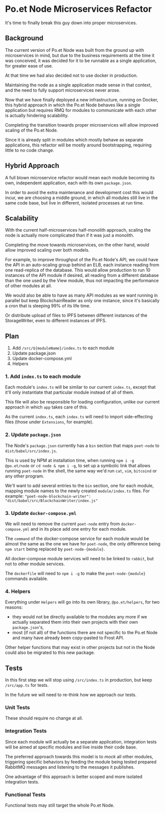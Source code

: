 # Po.et Node Microservices Refactor

It's time to finally break this guy down into proper microservices.

## Background

The current version of Po.et Node was built from the ground up with microservices in mind, but due to the business requirements at the time it was conceived, it was decided for it to be runnable as a single application, for greater ease of use.

At that time we had also decided not to use docker in production.

Maintaining the node as a single application made sense in that context, and the need to fully support microservices never arose.

Now that we have finally deployed a new infrastructure, running on Docker, this hybrid approach in which the Po.et Node behaves like a single application but requires RMQ for modules to communicate with each other is actually hindering  scalability. 

Completing the transition towards proper microservices will allow improved scaling of the Po.et Node. 

Since it is already split in modules which mostly behave as separate applications, this refactor will be mostly around bootstrapping, requiring little to no code change.

## Hybrid Approach

A full blown microservice refactor would mean each module becoming its own, independent application, each with its own `package.json`.

In order to avoid the extra maintenance and development cost this would incur, we are choosing a middle ground, in which all modules still live in the same code base, but live in different, isolated processes at run time.

## Scalability 

With the current half-microservices half-monolith approach, scaling the node is actually more complicated than if it was just a monolith.

Completing the move towards microservices, on the other hand, would allow improved scaling over both models.

For example, to improve throughput of the Po.et Node's API, we could have the API in an auto-scaling group behind an ELB, each instance reading from one read-replica of the database. This would allow production to run 10 instances of the API module if desired, all reading from a different database than the one used by the View module, thus not impacting the performance of other modules at all.

We would also be able to have as many API modules as we want running in parallel but keep BlockchainReader as only one instance, since it's basically a cron that is sleeping 99% of its life time.

Or distribute upload of files to IPFS between different instances of the StorageWriter, even to different instances of IPFS.

## Plan

1. Add `/src/${moduleName}/index.ts` to each module
1. Update package.json
1. Update docker-compose.yml
1. Helpers

### 1. Add `index.ts` to each module

Each module's `index.ts` will be similar to our current `index.ts`, except that it'll only instantiate that particular module instead of all of them.

This file will also be responsible for loading configuration, unlike our current approach in which `app` takes care of this. 

As the current `index.ts`, each `index.ts` will need to import side-effecting files (those under `Extensions`, for example).

### 2. Update `package.json`

The Node's `package.json` currently has a `bin` section that maps `poet-node` to `dist/babel/src/index.js`.

This is used by NPM at installation time, when running `npm i -g @po.et/node` or `cd node & npm i -g`, to set up a symbolic link that allows running `poet-node` in the shell, the same way we'd run `cat`, `vim`, `bitcoind` or any other program.

We'll want to add several entries to the `bin` section, one for each module, mapping module names to the newly created `module/index.ts` files. For example: `"poet-node-blockchain-writer": "dist/babel/src/BlockchainWriter/index.js"`

### 3. Update `docker-compose.yml`

We will need to remove the current `poet-node` entry from `docker-compose.yml` and in its place add one entry for each module.

The `command` of the docker-compose service for each module would be almost the same as the one we have for `poet-node`, the only difference being `npm start` being replaced by `poet-node-{module}`.

All docker-compose module services will need to be linked to `rabbit`, but not to other module services.

The `dockerfile` will need to `npm i -g` to make the `poet-node-{module}` commands available.

### 4. Helpers

Everything under `Helpers` will go into its own library, `@po.et/helpers`, for two reasons:
- they would not be directly available to the modules any more if we actually separated them into their own projects with their own `package.json`'s, 
- most (if not all) of the functions there are not specific to the Po.et Node and many have already been copy-pasted to Frost API.

Other helper functions that may exist in other projects but not in the Node could also be migrated to this new package.

## Tests

In this first step we will stop using `/src/index.ts` in production, but keep `/src/app.ts` for tests. 

In the future we will need to re-think how we approach our tests. 

### Unit Tests

These should require no change at all.

### Integration Tests

Since each module will actually be a separate application, integration tests will be aimed at specific modules and live inside their code base. 

The preferred approach towards this model is to _mock_ all other modules, triggering specific behaviors by feeding the module being tested prepared RabbitMQ messages and listening to the messages it publishes.

One advantage of this approach is better scoped and more isolated integration tests.

### Functional Tests

Functional tests may still target the whole Po.et Node.
